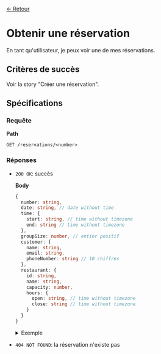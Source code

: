 [← Retour](../README.md)

# Obtenir une réservation

En tant qu'utilisateur, je peux voir une de mes réservations.

## Critères de succès

Voir la story "Créer une réservation".

## Spécifications

### Requête

**Path**

`GET /reservations/<number>`

### Réponses

- `200 OK`: succès

  **Body**

  ```ts
  {
    number: string,
    date: string, // date without time
    time: {
      start: string, // time without timezone
      end: string // time without timezone
    },
    groupSize: number, // entier positif
    customer: {
      name: string,
      email: string,
      phoneNumber: string // 10 chiffres
    },
    restaurant: {
      id: string,
      name: string,
      capacity: number,
      hours: {
        open: string, // time without timezone
        close: string // time without timezone
      }
    }
  }
  ```

  <details>
  <summary>Exemple</summary>

  ```json
  {
    "number": "81hbhsd992h8s",
    "date": "2024-03-16",
    "time": {
      "start": "13:15:00",
      "end": "15:15:00",
    },
    "groupSize": 2,
    "customer": {
      "name": "John Deer",
      "email": "john.deer@gmail.com",
      "phoneNumber": "1234567890"
    },
    "restaurant": {
      "id": "983db20h98sad",
      "name": "La Botega",
      "capacity": 12,
      "hours": {
        "open": "11:00:00",
        "close": "19:30:00"
      }
    }
  }
  ```
  </details>

- `404 NOT FOUND`: la réservation n'existe pas

